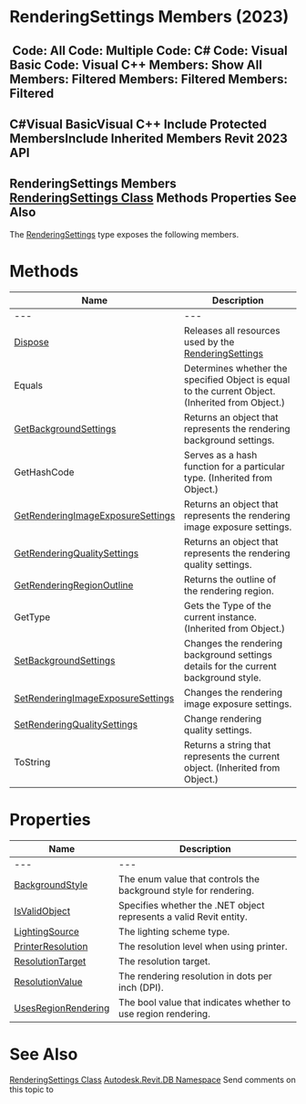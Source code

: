 # RenderingSettings Members (2023)

﻿
 Code: All Code: Multiple Code: C# Code: Visual Basic Code: Visual C++  Members: Show All Members: Filtered Members: Filtered Members: Filtered   
---  
C#Visual BasicVisual C++
Include Protected MembersInclude Inherited Members
Revit 2023 API  
---  
RenderingSettings Members  
[RenderingSettings Class](7ba669f3-bd38-464b-f3f7-8a0b4e513a0a.md "RenderingSettings Class") Methods Properties See Also  
---  
The [RenderingSettings](7ba669f3-bd38-464b-f3f7-8a0b4e513a0a.md "RenderingSettings Class") type exposes the following members.
# Methods
| Name | Description |
| --- | --- |
| --- | --- | --- |
| [Dispose](f620adce-81d8-32da-7330-419af9a87948.md "Dispose Method") | Releases all resources used by the [RenderingSettings](7ba669f3-bd38-464b-f3f7-8a0b4e513a0a.md "RenderingSettings Class") |
| Equals | Determines whether the specified Object is equal to the current Object. (Inherited from Object.) |
| [GetBackgroundSettings](26870ca6-9b40-73d7-0ac0-0bcb650bf39c.md "GetBackgroundSettings Method") | Returns an object that represents the rendering background settings. |
| GetHashCode | Serves as a hash function for a particular type.  (Inherited from Object.) |
| [GetRenderingImageExposureSettings](816b0d12-39ec-faa2-fc63-f4e5b276e738.md "GetRenderingImageExposureSettings Method") | Returns an object that represents the rendering image exposure settings. |
| [GetRenderingQualitySettings](091b888e-4712-9cd4-32ca-3932de0c13c3.md "GetRenderingQualitySettings Method") | Returns an object that represents the rendering quality settings. |
| [GetRenderingRegionOutline](aa9a0a5b-0b25-20a2-fb5a-2bd857e00627.md "GetRenderingRegionOutline Method") | Returns the outline of the rendering region. |
| GetType | Gets the Type of the current instance. (Inherited from Object.) |
| [SetBackgroundSettings](f13da327-a88d-32ce-e769-c44f61375869.md "SetBackgroundSettings Method") | Changes the rendering background settings details for the current background style. |
| [SetRenderingImageExposureSettings](427592f3-91cb-031c-9532-0abff072ddcc.md "SetRenderingImageExposureSettings Method") | Changes the rendering image exposure settings. |
| [SetRenderingQualitySettings](cdc7c4f1-cbd1-f72b-bb9a-af6d1038cdaa.md "SetRenderingQualitySettings Method") | Change rendering quality settings. |
| ToString | Returns a string that represents the current object. (Inherited from Object.) |

# Properties
| Name | Description |
| --- | --- |
| --- | --- | --- |
| [BackgroundStyle](66e5e11c-ed78-4b64-d458-77b525ba796f.md "BackgroundStyle Property") | The enum value that controls the background style for rendering. |
| [IsValidObject](34c7e7ab-489c-7f71-e5d1-c43a5e75183b.md "IsValidObject Property") | Specifies whether the .NET object represents a valid Revit entity. |
| [LightingSource](91f3de94-ec53-99f6-73c0-e79e987a8729.md "LightingSource Property") | The lighting scheme type. |
| [PrinterResolution](e72698ad-f421-2c2f-8cc3-f10c4134bd57.md "PrinterResolution Property") | The resolution level when using printer. |
| [ResolutionTarget](9264b3cb-72a6-7aeb-b251-d013c8a15a6e.md "ResolutionTarget Property") | The resolution target. |
| [ResolutionValue](b6d30b4e-7096-c7a7-9540-d7ab061064a6.md "ResolutionValue Property") | The rendering resolution in dots per inch (DPI). |
| [UsesRegionRendering](f8f675b2-bed7-1c2c-acab-cfb4efce0ce3.md "UsesRegionRendering Property") | The bool value that indicates whether to use region rendering. |

# See Also
[RenderingSettings Class](7ba669f3-bd38-464b-f3f7-8a0b4e513a0a.md "RenderingSettings Class")
[Autodesk.Revit.DB Namespace](87546ba7-461b-c646-cbb1-2cb8f5bff8b2.md "Autodesk.Revit.DB Namespace")
Send comments on this topic to 